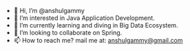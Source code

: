- 👋 Hi, I’m @anshulgammy
- 👀 I’m interested in Java Application Development.
- 🌱 I’m currently learning and diving in Big Data Ecosystem.
- 💞️ I’m looking to collaborate on Spring.
- 📫 How to reach me? mail me at: anshulgammy@gmail.com

<!---
anshulgammy/anshulgammy is a ✨ special ✨ repository because its `README.md` (this file) appears on your GitHub profile.
You can click the Preview link to take a look at your changes.
--->
